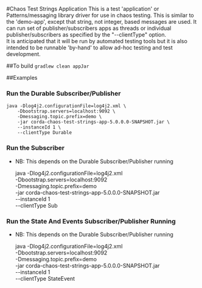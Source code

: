 #Chaos Test Strings Application
This is a test 'application' or Patterns/messaging library driver for use in chaos testing. This is similar to the 'demo-app', except that string, not integer, based messages are used. It can run set of publisher/subscribers apps as threads or individual publisher/subscribers as specified by the "--clientType" option.  
It is anticipated that it will be run by automated testing tools but it is also intended to be runnable 'by-hand' to allow ad-hoc testing and test development.

##To build
`gradlew clean appJar`

##Examples
### Run the Durable Subscriber/Publisher
    java -Dlog4j2.configurationFile=log4j2.xml \
        -Dbootstrap.servers=localhost:9092 \
        -Dmessaging.topic.prefix=demo \
        -jar corda-chaos-test-strings-app-5.0.0.0-SNAPSHOT.jar \
        --instanceId 1 \
        --clientType Durable

### Run the Subscriber
* NB: This depends on the Durable Subscriber/Publisher running


    java -Dlog4j2.configurationFile=log4j2.xml \
        -Dbootstrap.servers=localhost:9092 \
        -Dmessaging.topic.prefix=demo \
        -jar corda-chaos-test-strings-app-5.0.0.0-SNAPSHOT.jar \
        --instanceId 1 \
        --clientType Sub

### Run the State And Events Subscriber/Publisher Running
* NB: This depends on the Durable Subscriber/Publisher running


    java -Dlog4j2.configurationFile=log4j2.xml \
        -Dbootstrap.servers=localhost:9092 \
        -Dmessaging.topic.prefix=demo \
        -jar corda-chaos-test-strings-app-5.0.0.0-SNAPSHOT.jar \
        --instanceId 1 \
        --clientType StateEvent
